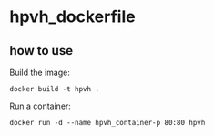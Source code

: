 # hpvh_dockerfile
## how to use
Build the image:

`docker build -t hpvh .`

Run a container:

`docker run -d --name hpvh_container-p 80:80 hpvh`
